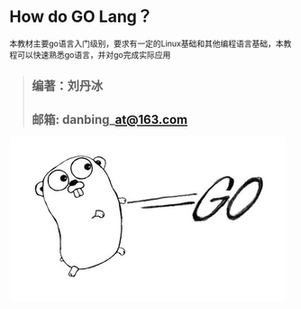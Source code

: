 # How do GO Lang？

本教材主要go语言入门级别，要求有一定的Linux基础和其他编程语言基础，本教程可以快速熟悉go语言，并对go完成实际应用

> ## 编著：刘丹冰
>
> ## 邮箱: danbing\_at@163.com



![](/assets/5596081e0001261704920291.jpg.jpg)



